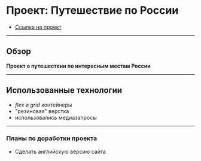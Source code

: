 # Проект: Путешествие по России
* [Ссылка на проект](https://mikhailmudrov.github.io/russian-travel/)
___
## Обзор
**Проект о путешествии по интересным местам России**
___
## Использованные технологии
* _flex_ и _grid_ контейнеры
* "резиновая" верстка
* использовались медиазапросы
___
### Планы по доработки проекта
* Сделать английскую версию сайта

